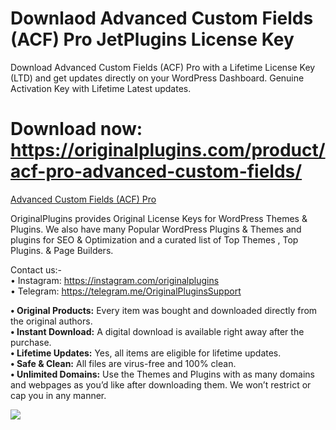 # Downlaod Advanced Custom Fields (ACF) Pro JetPlugins License Key

Download Advanced Custom Fields (ACF) Pro with a Lifetime License Key (LTD) and get updates directly on your WordPress Dashboard. Genuine Activation Key with Lifetime Latest updates.

# Download now: https://originalplugins.com/product/acf-pro-advanced-custom-fields/

[Advanced Custom Fields (ACF) Pro](https://originalplugins.com/product/acf-pro-advanced-custom-fields/)

OriginalPlugins provides Original License Keys for WordPress Themes & Plugins. We also have many Popular WordPress Plugins & Themes and plugins for SEO & Optimization  and a curated list of  Top Themes , Top Plugins. & Page Builders.

Contact us:- <br>
• Instagram: https://instagram.com/originalplugins <br>
• Telegram: https://telegram.me/OriginalPluginsSupport <br>

<strong> • Original Products:</strong> Every item was bought and downloaded directly from the original authors. <br>
<strong> • Instant Download:</strong> A digital download is available right away after the purchase. <br>
<strong> • Lifetime Updates:</strong> Yes, all items are eligible for lifetime updates. <br>
<strong> • Safe & Clean:</strong> All files are virus-free and 100% clean. <br>
<strong> • Unlimited Domains:</strong> Use the Themes and Plugins with as many domains and webpages as you’d like after downloading them. We won’t restrict or cap you in any manner. <br>

<img src="https://originalplugins.com/wp-content/uploads/2023/06/ACF-Prodas-min.jpg">
